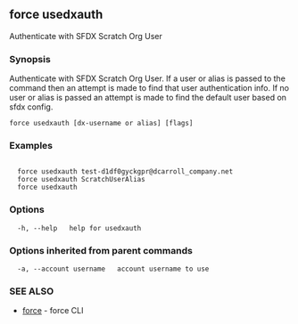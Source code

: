 ## force usedxauth

Authenticate with SFDX Scratch Org User

### Synopsis


Authenticate with SFDX Scratch Org User. If a user or alias is passed to the command then an attempt is made to find that user authentication info.  If no user or alias is passed an attempt is made to find the default user based on sfdx config.


```
force usedxauth [dx-username or alias] [flags]
```

### Examples

```

  force usedxauth test-d1df0gyckgpr@dcarroll_company.net
  force usedxauth ScratchUserAlias
  force usedxauth

```

### Options

```
  -h, --help   help for usedxauth
```

### Options inherited from parent commands

```
  -a, --account username   account username to use
```

### SEE ALSO

* [force](force.md)	 - force CLI

